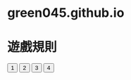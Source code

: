 # green045.github.io
<html>
<head>
<script type="text/javascript">
function show_page1()
{
var xmlhttp;

if (window.XMLHttpRequest)
  {// code for IE7+, Firefox, Chrome, Opera, Safari
  xmlhttp=new XMLHttpRequest();
  }
else
  {// code for IE6, IE5
  xmlhttp=new ActiveXObject("Microsoft.XMLHTTP");
  }
xmlhttp.onreadystatechange=function()
  {
  if (xmlhttp.readyState==4 && xmlhttp.status==200)
    {
    document.getElementById("content").innerHTML=xmlhttp.responseText;
    }
  }
xmlhttp.open("GET","rule_page1.asp",true);
xmlhttp.send();
}
function show_page2()
{
var xmlhttp;

if (window.XMLHttpRequest)
  {// code for IE7+, Firefox, Chrome, Opera, Safari
  xmlhttp=new XMLHttpRequest();
  }
else
  {// code for IE6, IE5
  xmlhttp=new ActiveXObject("Microsoft.XMLHTTP");
  }
xmlhttp.onreadystatechange=function()
  {
  if (xmlhttp.readyState==4 && xmlhttp.status==200)
    {
		/*var hint ="<h1>遊戲規則</h1>"+
			"<p>出牌：當輪到玩家回合，說故事可打出任意張故事卡，但一句話只能打出一張卡</p>"+
			"<p>棄權：當玩家無法接續下去，可喊棄權並抽一張卡，左方玩家接續</p>")
		document.getElementById("content").innerHTML=hint;
		*/
		document.getElementById("content").innerHTML=xmlhttp.responseText;
    }
  }
xmlhttp.open("GET","rule_page2.asp?t=" + Math.random(),true);
xmlhttp.send();
}
function show_page3()
{
var xmlhttp;

if (window.XMLHttpRequest)
  {// code for IE7+, Firefox, Chrome, Opera, Safari
  xmlhttp=new XMLHttpRequest();
  }
else
  {// code for IE6, IE5
  xmlhttp=new ActiveXObject("Microsoft.XMLHTTP");
  }
xmlhttp.onreadystatechange=function()
  {
  if (xmlhttp.readyState==4 && xmlhttp.status==200)
    {
    document.getElementById("content").innerHTML=xmlhttp.responseText;
    }
  }
xmlhttp.open("GET","rule_page3.asp",true);
xmlhttp.send();
}
function show_page4()
{
var xmlhttp;

if (window.XMLHttpRequest)
  {// code for IE7+, Firefox, Chrome, Opera, Safari
  xmlhttp=new XMLHttpRequest();
  }
else
  {// code for IE6, IE5
  xmlhttp=new ActiveXObject("Microsoft.XMLHTTP");
  }
xmlhttp.onreadystatechange=function()
  {
  if (xmlhttp.readyState==4 && xmlhttp.status==200)
    {
    document.getElementById("content").innerHTML=xmlhttp.responseText;
    }
  }
xmlhttp.open("GET","rule_page4.asp",true);
xmlhttp.send();
}
</script>
</head>
<body>

<div id ="content"><h1>遊戲規則</h1></div>

<form action=""> 
<button id ="page1" onclick="show_page1()">1</button>
<button id ="page2" onclick="show_page2()">2</button>
<button id ="page3" onclick="show_page3()">3</button>
<button id ="page4" onclick="show_page4()">4</button>
</form>

</body>
</html>

